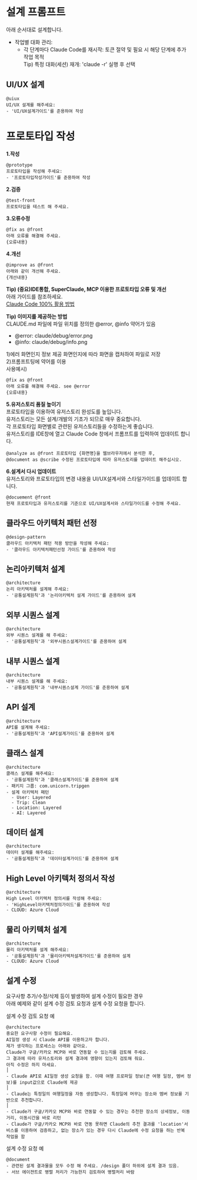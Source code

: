 # 설계 프롬프트
아래 순서대로 설계합니다.  
- 작업별 대화 관리: 
  - 각 단계마다 Claude Code를 재시작: 토큰 절약 및 필요 시 해당 단계에 추가 작업 목적  
    Tip) 특정 대화(세션) 재개: 'claude -r' 실행 후 선택  
  

## UI/UX 설계

```
@uiux 
UI/UX 설계를 해주세요:
- 'UI/UX설계가이드'를 준용하여 작성
```


# 프로토타입 작성
**1.작성**   
```
@prototype 
프로토타입을 작성해 주세요:
- '프로토타입작성가이드'를 준용하여 작성
```

**2.검증**  
```
@test-front 
프로토타입을 테스트 해 주세요. 
```

**3.오류수정**   
```
@fix as @front  
아래 오류를 해결해 주세요.  
{오류내용} 
```

**4.개선**   
```
@improve as @front  
아래와 같이 개선해 주세요.   
{개선내용} 
```

**Tip) (중요)IDE통합, SuperClaude, MCP 이용한 프로토타입 오류 및 개선**   
아래 가이드를 참조하세요.     
[Claude Code 100% 활용 방법](https://github.com/cna-bootcamp/clauding-guide/blob/main/references/Claude%20Code%20100%25%20%ED%99%9C%EC%9A%A9%EB%B0%A9%EB%B2%95.md)

**Tip) 이미지를 제공하는 방법**   
CLAUDE.md 파일에 파일 위치를 정의한 @error, @info 약어가 있음   
- @error: claude/debug/error.png 
- @info: claude/debug/info.png  

1)에러 화면인지 정보 제공 화면인지에 따라 화면을 캡처하여 파일로 저장  
2)프롬프트팅에 약어를 이용   
사용예시)
```
@fix as @front 
아래 오류를 해결해 주세요. see @error 
{오류내용} 
```

**5.유저스토리 품질 높이기**   
프로토타입을 이용하여 유저스토리 완성도를 높입니다.    
유저스토리는 모든 설계/개발의 기초가 되므로 매우 중요합니다.  
각 프로토타입 화면별로 관련된 유저스토리들을 수정하는게 좋습니다.  
유저스토리를 IDE창에 열고 Claude Code 창에서 프롬프트를 입력하여 업데이트 합니다.   
```
@analyze as @front 프로토타입 {화면명}을 웹브라우저에서 분석한 후,  
@document as @scribe 수정된 프로토타입에 따라 유저스토리를 업데이트 해주십시오.  
```

**6.설계서 다시 업데이트**  
유저스토리와 프로토타입의 변경 내용을 UI/UX설계서와 스타일가이드를 업데이트 합니다.
```
@docuement @front 
현재 프로토타입과 유저스토리를 기준으로 UI/UX설계서와 스타일가이드를 수정해 주세요. 
```

## 클라우드 아키텍처 패턴 선정 
```
@design-pattern 
클라우드 아키텍처 패턴 적용 방안을 작성해 주세요:
- '클라우드 아키텍처패턴선정 가이드'를 준용하여 작성 
```

## 논리아키텍처 설계
```
@architecture 
논리 아키텍처를 설계해 주세요:
- '공통설계원칙'과 '논리아키텍처 설계 가이드'를 준용하여 설계 

```

## 외부 시퀀스 설계
```
@architecture 
외부 시퀀스 설계를 해 주세요:
- '공통설계원칙'과 '외부시퀀스설계가이드'를 준용하여 설계 

```

## 내부 시퀀스 설계
```
@architecture 
내부 시퀀스 설계를 해 주세요:
- '공통설계원칙'과 '내부시퀀스설계 가이드'를 준용하여 설계 

```

## API 설계
```
@architecture 
API를 설계해 주세요:
- '공통설계원칙'과 'API설계가이드'를 준용하여 설계 

```

## 클래스 설계
```
@architecture 
클래스 설계를 해주세요:
- '공통설계원칙'과 '클래스설계가이드'를 준용하여 설계
- 패키지 그룹: com.unicorn.tripgen
- 설계 아키텍처 패턴 
  - User: Layered 
  - Trip: Clean
  - Location: Layered 
  - AI: Layered
```

## 데이터 설계
```
@architecture 
데이터 설계를 해주세요:
- '공통설계원칙'과 '데이터설계가이드'를 준용하여 설계
```

## High Level 아키텍처 정의서 작성  
```
@architecture 
High Level 아키텍처 정의서를 작성해 주세요:
- 'HighLevel아키텍처정의가이드'를 준용하여 작성 
- CLOUD: Azure Cloud
```

## 물리 아키텍처 설계
```
@architecture 
물리 아키텍처를 설계 해주세요:
- '공통설계원칙'과 '물리아키텍처설계가이드'를 준용하여 설계
- CLOUD: Azure Cloud 
```

## 설계 수정 
요구사항 추가/수정/삭제 등이 발생하여 설계 수정이 필요한 경우   
아래 예제와 같이 설계 수정 검토 요청과 설계 수정 요청을 합니다.   

설계 수정 검토 요청 예
```
@architecture 
중요한 요구사항 수정이 필요해요. 
AI일정 생성 시 Claude API를 이용하고자 합니다. 
제가 생각하는 프로세스는 아래와 같아요. 
Claude가 구글/카카오 MCP와 바로 연동할 수 있는지를 검토해 주세요. 
그 결과에 따라 유저스토리와 설계 결과에 영향이 있는지 검토해 줘요. 
아직 수정은 하지 마세요.                                                          │
- Claude API로 AI일정 생성 요청을 함. 이때 여행 프로파일 정보(큰 여행 일정, 멤버 정보)를 input값으로 Claude에 제공                                                         │
- Claude는 특정일의 여행일정을 자동 생성합니다. 특정일에 머무는 장소와 멤버 정보를 기반으로 추천합니다.                                                                           │
- Claude가 구글/카카오 MCP와 바로 연동할 수 있는 경우는 추천한 장소의 상세정보, 이동거리, 이동시간을 바로 리턴 
- Claude가 구글/카카오 MCP와 바로 연동 못하면 Claude의 추천 결과를 'location'서비스를 이용하여 검증하고, 없는 장소가 있는 경우 다시 Claude에 수정 요청을 하는 반복 작업을 함 
```

설계 수정 요청 예
```
@document  
- 관련된 설계 결과물을 모두 수정 해 주세요. /design 폴더 하위에 설계 결과 있음.
- 서브 에이젼트로 병렬 처리가 가능한지 검토하여 병렬처리 바람
```
